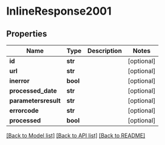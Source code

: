 # InlineResponse2001

## Properties
Name | Type | Description | Notes
------------ | ------------- | ------------- | -------------
**id** | **str** |  | [optional] 
**url** | **str** |  | [optional] 
**inerror** | **bool** |  | [optional] 
**processed_date** | **str** |  | [optional] 
**parametersresult** | **str** |  | [optional] 
**errorcode** | **str** |  | [optional] 
**processed** | **bool** |  | [optional] 

[[Back to Model list]](../README.md#documentation-for-models) [[Back to API list]](../README.md#documentation-for-api-endpoints) [[Back to README]](../README.md)


